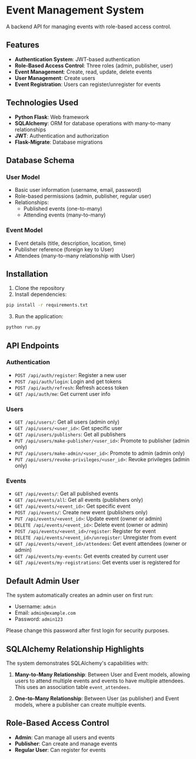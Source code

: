 # Event Management System

A backend API for managing events with role-based access control.

## Features

- **Authentication System**: JWT-based authentication
- **Role-Based Access Control**: Three roles (admin, publisher, user)
- **Event Management**: Create, read, update, delete events
- **User Management**: Create users
- **Event Registration**: Users can register/unregister for events

## Technologies Used

- **Python Flask**: Web framework
- **SQLAlchemy**: ORM for database operations with many-to-many relationships
- **JWT**: Authentication and authorization
- **Flask-Migrate**: Database migrations

## Database Schema

### User Model
- Basic user information (username, email, password)
- Role-based permissions (admin, publisher, regular user)
- Relationships:
  - Published events (one-to-many)
  - Attending events (many-to-many)

### Event Model
- Event details (title, description, location, time)
- Publisher reference (foreign key to User)
- Attendees (many-to-many relationship with User)

## Installation

1. Clone the repository
2. Install dependencies:

```bash
pip install -r requirements.txt
```

3. Run the application:

```bash
python run.py
```

## API Endpoints

### Authentication
- `POST /api/auth/register`: Register a new user
- `POST /api/auth/login`: Login and get tokens
- `POST /api/auth/refresh`: Refresh access token
- `GET /api/auth/me`: Get current user info

### Users
- `GET /api/users/`: Get all users (admin only)
- `GET /api/users/<user_id>`: Get specific user
- `GET /api/users/publishers`: Get all publishers
- `PUT /api/users/make-publisher/<user_id>`: Promote to publisher (admin only)
- `PUT /api/users/make-admin/<user_id>`: Promote to admin (admin only)
- `PUT /api/users/revoke-privileges/<user_id>`: Revoke privileges (admin only)

### Events
- `GET /api/events/`: Get all published events
- `GET /api/events/all`: Get all events (publishers only)
- `GET /api/events/<event_id>`: Get specific event
- `POST /api/events/`: Create new event (publishers only)
- `PUT /api/events/<event_id>`: Update event (owner or admin)
- `DELETE /api/events/<event_id>`: Delete event (owner or admin)
- `POST /api/events/<event_id>/register`: Register for event
- `DELETE /api/events/<event_id>/unregister`: Unregister from event
- `GET /api/events/<event_id>/attendees`: Get event attendees (owner or admin)
- `GET /api/events/my-events`: Get events created by current user
- `GET /api/events/my-registrations`: Get events user is registered for

## Default Admin User

The system automatically creates an admin user on first run:
- Username: `admin`
- Email: `admin@example.com`
- Password: `admin123`

Please change this password after first login for security purposes.

## SQLAlchemy Relationship Highlights

The system demonstrates SQLAlchemy's capabilities with:

1. **Many-to-Many Relationship**: Between User and Event models, allowing users to attend multiple events and events to have multiple attendees. This uses an association table `event_attendees`.

2. **One-to-Many Relationship**: Between User (as publisher) and Event models, where a publisher can create multiple events.

## Role-Based Access Control

- **Admin**: Can manage all users and events
- **Publisher**: Can create and manage events
- **Regular User**: Can register for events 